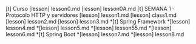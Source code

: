 [t] Curso
[lesson] lesson0.md
[lesson] lesson0A.md
[t] SEMANA 1 · Protocolo HTTP y servidores
[lesson] lesson1.md
[lesson] class1.md
[lesson] lesson2.md
[lesson] lesson3.md
*[t] Spring Framework
*[lesson] lesson4.md
*[lesson] lesson5.md
*[lesson] lesson55.md
*[lesson] lesson6.md
*[t] Spring Boot
*[lesson] lesson7.md
*[lesson] lesson8.md